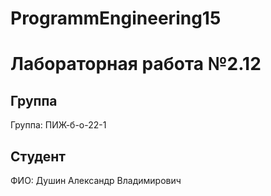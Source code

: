 # ProgrammEngineering15

# Лабораторная работа №2.12
## Группа
Группа: ПИЖ-б-о-22-1

## Студент
ФИО: Душин Александр Владимирович
